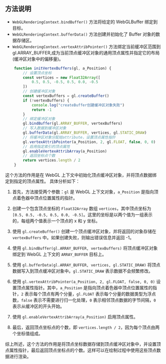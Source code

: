 ## 方法说明

* `WebGLRenderingContext.bindBuffer()` 方法将给定的 WebGLBuffer 绑定到目标。
* `WebGLRenderingContext.bufferData()` 方法创建并初始化了 Buffer 对象的数据存储区。
* `WebGLRenderingContext.vertexAttribPointer()` 方法绑定当前缓冲区范围到gl.ARRAY_BUFFER,成为当前顶点缓冲区对象的通用顶点属性并指定它的布局 (缓冲区对象中的偏移量)。

```javascript
    function initVertexBuffers(gl, a_Position) {
        // 设置顶点坐标
        const vertices = new Float32Array([
            0.5, 0.5, -0.5, 0.5, 0.0, -0.5
        ])
        // 创建缓冲区对象
        const vertexBuffers = gl.createBuffer()
        if (!vertexBuffers) {
            console.log("createBuffer创建缓冲区对象失败")
            return -1
        }
        // 绑定缓冲区对象
        gl.bindBuffer(gl.ARRAY_BUFFER, vertexBuffers)
        // 写入数据到缓冲区对象
        gl.bufferData(gl.ARRAY_BUFFER, vertices, gl.STATIC_DRAW)
        // 将缓冲区对象分配给attribute，设置顶点属性指针
        gl.vertexAttribPointer(a_Position, 2, gl.FLOAT, false, 0, 0)
        // 启用指定索引的顶点属性
        gl.enableVertexAttribArray(a_Position)
        // 返回坐标点个数
        return vertices.length / 2
    }
```

这个方法的作用是在 WebGL 上下文中初始化顶点缓冲区对象，并将顶点数据绑定到指定的顶点属性。
具体分析如下：

1. 首先，方法接受两个参数：`gl` 是 WebGL 上下文对象，`a_Position` 是指向顶点着色器中顶点位置属性的指针。

2. 创建一个包含顶点坐标的 `Float32Array` 数组 `vertices`，其中顶点坐标为 `[0.5, 0.5, -0.5, 0.5, 0.0, -0.5]`。这里的坐标是以两个值为一组表示的，每组两个值表示一个顶点的 x 和 y 坐标。

3. 使用 `gl.createBuffer()` 创建一个顶点缓冲区对象，并将返回的对象存储在 `vertexBuffers` 中。如果创建失败，则输出错误信息并返回 -1。

4. 使用 `gl.bindBuffer(gl.ARRAY_BUFFER, vertexBuffers)` 将顶点缓冲区对象绑定到 WebGL 上下文的 `ARRAY_BUFFER` 目标上。

5. 使用 `gl.bufferData(gl.ARRAY_BUFFER, vertices, gl.STATIC_DRAW)` 将顶点数据写入到顶点缓冲区对象中。`gl.STATIC_DRAW` 表示数据不会频繁修改。

6. 使用 `gl.vertexAttribPointer(a_Position, 2, gl.FLOAT, false, 0, 0)` 设置顶点属性指针。其中，`a_Position` 是指向顶点着色器中顶点位置属性的指针，`2` 表示每个顶点有两个分量，`gl.FLOAT` 表示每个分量的数据类型为浮点数，`false` 表示不需要进行归一化处理，`0` 表示相邻顶点数据的字节间隔，`0` 表示从缓冲区的开头开始。

7. 使用 `gl.enableVertexAttribArray(a_Position)` 启用顶点属性。

8. 最后，返回顶点坐标点的个数，即 `vertices.length / 2`，因为每个顶点由两个坐标值组成。

综上所述，这个方法的作用是将顶点坐标数据存储到顶点缓冲区对象中，并设置顶点属性指针，最后返回顶点坐标点的个数。这样可以在绘制过程中使用这些顶点数据进行渲染。
